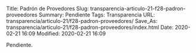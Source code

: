 Title: Padrón de Provedores
Slug: transparencia-articulo-21-f28-padron-proveedores
Summary: Pendiente
Tags: Transparencia
URL: transparencia/articulo-21/f28-padron-proveedores/
Save_As: transparencia/articulo-21/f28-padron-proveedores/index.html
Date: 2020-02-21 16:09
Modified: 2020-02-21 16:09


Pendiente.
